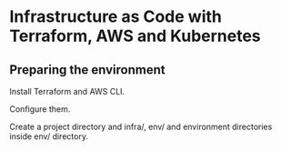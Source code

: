 # Infrastructure as Code with Terraform, AWS and Kubernetes

## Preparing the environment

Install Terraform and AWS CLI.

Configure them.

Create a project directory and infra/, env/ and environment directories inside env/ directory.

